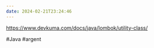 ```yaml
---
date: 2024-02-21T23:24:46
---
```

https://www.devkuma.com/docs/java/lombok/utility-class/

#Java 
#argent 